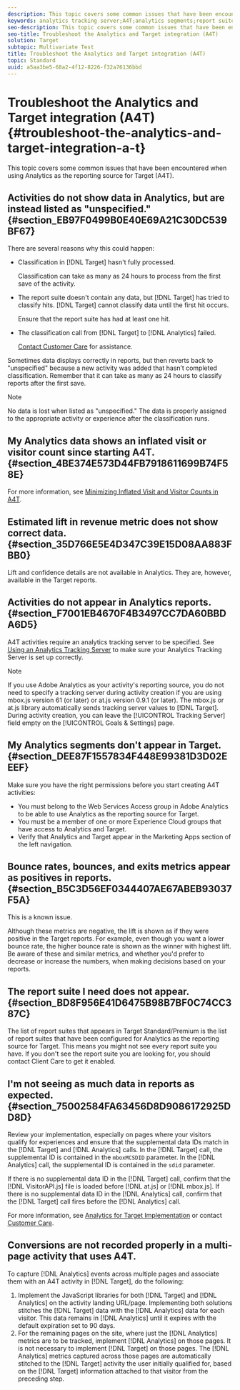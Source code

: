 ```yaml
---
description: This topic covers some common issues that have been encountered when using Analytics as the reporting source for Target (A4T).
keywords: analytics tracking server;A4T;analytics segments;report suites;incorrect data;orphaned;sdid;VisitorAPI.js;mboxMCSDID;phantom;unspecified
seo-description: This topic covers some common issues that have been encountered when using Analytics as the reporting source for Target (A4T).
seo-title: Troubleshoot the Analytics and Target integration (A4T)
solution: Target
subtopic: Multivariate Test
title: Troubleshoot the Analytics and Target integration (A4T)
topic: Standard
uuid: a5aa3be5-68a2-4f12-8226-f32a76136bbd
---
```


# Troubleshoot the Analytics and Target integration (A4T){#troubleshoot-the-analytics-and-target-integration-a-t}

This topic covers some common issues that have been encountered when using Analytics as the reporting source for Target (A4T).

## Activities do not show data in Analytics, but are instead listed as "unspecified." {#section_EB97F0499B0E40E69A21C30DC539BF67}

There are several reasons why this could happen:

* Classification in [!DNL Target] hasn't fully processed.

  Classification can take as many as 24 hours to process from the first save of the activity. 

* The report suite doesn't contain any data, but [!DNL Target] has tried to classify hits. [!DNL Target] cannot classify data until the first hit occurs.

  Ensure that the report suite has had at least one hit. 

* The classification call from [!DNL Target] to [!DNL Analytics] failed.

  [Contact Customer Care](../../../cmp-resources-and-contact-information.md#reference_ACA3391A00EF467B87930A450050077C) for assistance.

Sometimes data displays correctly in reports, but then reverts back to "unspecified" because a new activity was added that hasn’t completed classification. Remember that it can take as many as 24 hours to classify reports after the first save.

>[!NOTE]
>
>No data is lost when listed as "unspecified." The data is properly assigned to the appropriate activity or experience after the classification runs.

## My Analytics data shows an inflated visit or visitor count since starting A4T. {#section_4BE374E573D44FB7918611699B74F58E}

For more information, see [Minimizing Inflated Visit and Visitor Counts in A4T](../../../c-integrating-target-with-mac/a4t/c-a4t-troubleshooting/minimizing-inflated-visit-and-visitor-counts-a4t.md#concept_A515C2DE126E44B6AD97754C2C6D5235).

## Estimated lift in revenue metric does not show correct data. {#section_35D766E5E4D347C39E15D08AA883FBB0}

Lift and confidence details are not available in Analytics. They are, however, available in the Target reports.

## Activities do not appear in Analytics reports. {#section_F7001EB4670F4B3497CC7DA60BBDA6D5}

A4T activities require an analytics tracking server to be specified. See [Using an Analytics Tracking Server](../../../c-integrating-target-with-mac/a4t/analytics-tracking-server.md#task_72077BA7E93C4A65A715A18F32228823) to make sure your Analytics Tracking Server is set up correctly.

>[!NOTE]
>
>If you use Adobe Analytics as your activity's reporting source, you do not need to specify a tracking server during activity creation if you are using mbox.js version 61 (or later) or at.js version 0.9.1 (or later). The mbox.js or at.js library automatically sends tracking server values to [!DNL Target]. During activity creation, you can leave the [!UICONTROL Tracking Server] field empty on the [!UICONTROL Goals & Settings] page.

## My Analytics segments don't appear in Target. {#section_DEE87F1557834F448E99381D3D02EEEF}

Make sure you have the right permissions before you start creating A4T activities:

* You must belong to the Web Services Access group in Adobe Analytics to be able to use Analytics as the reporting source for Target. 
* You must be a member of one or more Experience Cloud groups that have access to Analytics and Target. 
* Verify that Analytics and Target appear in the Marketing Apps section of the left navigation.

## Bounce rates, bounces, and exits metrics appear as positives in reports. {#section_B5C3D56EF0344407AE67ABEB93037F5A}

This is a known issue.

Although these metrics are negative, the lift is shown as if they were positive in the Target reports. For example, even though you want a lower bounce rate, the higher bounce rate is shown as the winner with highest lift. Be aware of these and similar metrics, and whether you'd prefer to decrease or increase the numbers, when making decisions based on your reports.

## The report suite I need does not appear. {#section_BD8F956E41D6475B98B7BF0C74CC387C}

The list of report suites that appears in Target Standard/Premium is the list of report suites that have been configured for Analytics as the reporting source for Target. This means you might not see every report suite you have. If you don't see the report suite you are looking for, you should contact Client Care to get it enabled.

## I'm not seeing as much data in reports as expected. {#section_75002584FA63456D8D9086172925DD8D}

Review your implementation, especially on pages where your visitors qualify for experiences and ensure that the supplemental data IDs match in the [!DNL Target] and [!DNL Analytics] calls. In the [!DNL Target] call, the supplemental ID is contained in the `mboxMCSDID` parameter. In the [!DNL Analytics] call, the supplemental ID is contained in the `sdid` parameter.

If there is no supplemental data ID in the [!DNL Target] call, confirm that the [!DNL VisitorAPI.js] file is loaded before [!DNL at.js] or [!DNL mbox.js]. If there is no supplemental data ID in the [!DNL Analytics] call, confirm that the [!DNL Target] call fires before the [!DNL Analytics] call.

For more information, see [Analytics for Target Implementation](../../../c-integrating-target-with-mac/a4t/a4timplementation.md#concept_CE78750AC2A4487D8ACD9369B3EAC85A) or contact [Customer Care](../../../cmp-resources-and-contact-information.md#reference_ACA3391A00EF467B87930A450050077C).

## Conversions are not recorded properly in a multi-page activity that uses A4T.

To capture [!DNL Analytics] events across multiple pages and associate them with an A4T activity in [!DNL Target], do the following:

1. Implement the JavaScript libraries for both [!DNL Target] and [!DNL Analytics] on the activity landing URL/page. Implementing both solutions stitches the [!DNL Target] data with the [!DNL Analytics] data for each visitor. This data remains in [!DNL Analytics] until it expires with the default expiration set to 90 days. 
1. For the remaining pages on the site, where just the [!DNL Analytics] metrics are to be tracked, implement [!DNL Analytics] on those pages. It is not necessary to implement [!DNL Target] on those pages. The [!DNL Analytics] metrics captured across those pages are automatically stitched to the [!DNL Target] activity the user initially qualified for, based on the [!DNL Target] information attached to that visitor from the preceding step.